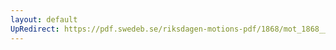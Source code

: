 ```yaml
---
layout: default
UpRedirect: https://pdf.swedeb.se/riksdagen-motions-pdf/1868/mot_1868__ak__00182/mot_1868__ak__00182_002.pdf
---
```

